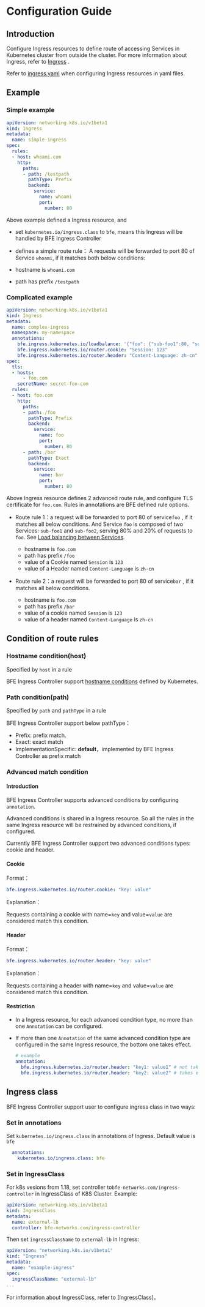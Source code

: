 # Configuration Guide

## Introduction
Configure Ingress resources to define route of accessing Services in Kubernetes cluster from outside the cluster. For more information about Ingress, refer to [Ingress][] .

Refer to [ingress.yaml](../../examples/ingress.yaml) when configuring Ingress resources in yaml files.

## Example
### Simple example
```yaml
apiVersion: networking.k8s.io/v1beta1
kind: Ingress
metadata:
  name: simple-ingress
spec:
  rules:
  - host: whoami.com
    http:
      paths:
      - path: /testpath
        pathType: Prefix
        backend:
          service:
            name: whoami
            port:
              number: 80
```
Above example defined a Ingress resource, and

- set `kubernetes.io/ingress.class` to `bfe`, means this Ingress will be handled by BFE Ingress Controller

-  defines a simple route rule：
  A requests will be forwarded to port 80 of Service `whoami`, if it matches both below conditions:
  - hostname is `whoami.com` 

  - path has prefix `/testpath`

### Complicated example
```yaml
apiVersion: networking.k8s.io/v1beta1
kind: Ingress
metadata:
  name: complex-ingress
  namespace: my-namespace
  annotations:
    bfe.ingress.kubernetes.io/loadbalance: '{"foo": {"sub-foo1":80, "sub-foo2":20}}'
    bfe.ingress.kubernetes.io/router.cookie: "Session: 123"
    bfe.ingress.kubernetes.io/router.header: "Content-Language: zh-cn"
spec:
  tls:
  - hosts:
      - foo.com
    secretName: secret-foo-com
  rules:
  - host: foo.com
    http:
      paths:
      - path: /foo
        pathType: Prefix
        backend:
          service:
            name: foo
            port:
              number: 80
      - path: /bar
        pathType: Exact
        backend:
          service:
            name: bar
            port:
              number: 80
```
Above Ingress resource defines 2 advanced route rule, and configure TLS certificate for `foo.com`. Rules in annotations are BFE defined rule options.

- Route rule 1：a request will be forwarded to port 80 of service`foo` , if it matches all below conditions. And Service `foo` is composed of two Services: `sub-foo1` and `sub-foo2`, serving 80% and 20% of requests to `foo`. See [Load balancing between Services](load-balance.md).

    - hostname is `foo.com`
    - path has prefix `/foo`
    - value of a Cookie named `Session` is `123`
    - value of a Header named `Content-Language` is `zh-cn`
  
- Route rule 2：a request will be forwarded to port 80 of service`bar` , if it matches all below conditions. 
    - hostname is `foo.com`
    - path has prefix `/bar`
    - value of a cookie named `Session` is `123`
  - value of a header named `Content-Language` is `zh-cn`
  

## Condition of route rules

### Hostname condition(host)

Specified by `host` in a rule

BFE Ingress Controller support [hostname conditions][hostname-wildcards] defined by Kubernetes.                

### Path condition(path)
Specified by `path` and `pathType` in a rule

BFE Ingress Controller support below pathType：

- Prefix: prefix match.
- Exact: exact match
- ImplementationSpecific: __default__，implemented by BFE Ingress Controller as prefix match

### Advanced match condition

#### Introduction

BFE Ingress Controller supports advanced conditions by configuring `annotation`.

Advanced conditions is shared in a Ingress resource. So all the rules in the same Ingress resource will be restrained by advanced conditions, if configured.

Currently BFE Ingress Controller support two advanced conditions types: cookie and header.

#### Cookie

Format：
``` yaml
bfe.ingress.kubernetes.io/router.cookie: "key: value"
```

Explanation：

Requests containing a cookie with name=`key` and value=`value` are considered match this condition.

#### Header      

Format：

``` yaml
bfe.ingress.kubernetes.io/router.header: "key: value"
```

Explanation：

Requests containing a header with name=`key` and value=`value` are considered match this condition.

#### Restriction

- In a Ingress resource, for each advanced condition type, no more than one `Annotation` can be configured.
  
- If more than one `Annotation` of the same advanced condition type are configured in the same Ingress resource, the bottom one takes effect.
  
    ```yaml
    # example
    annotation:
      bfe.ingress.kubernetes.io/router.header: "key1: value1" # not take effect
      bfe.ingress.kubernetes.io/router.header: "key2: value2" # takes effect
    ```

## Ingress class

BFE Ingress Controller support user to configure ingress class in two ways:

### Set in annotations

Set `kubernetes.io/ingress.class` in annotations of Ingress. Default value is `bfe`

```yaml
  annotations:
    kubernetes.io/ingress.class: bfe  
```

### Set in IngressClass

For k8s vesions from 1.18, set  controller to`bfe-networks.com/ingress-controller` in IngressClass of K8S Cluster. Example:

```yaml
apiVersion: networking.k8s.io/v1beta1
kind: IngressClass
metadata:
  name: external-lb
  controller: bfe-networks.com/ingress-controller
```

Then set `ingressClassName` to `external-lb` in Ingress:

```yaml
apiVersion: "networking.k8s.io/v1beta1"
kind: "Ingress"
metadata:
  name: "example-ingress"
spec:
  ingressClassName: "external-lb"
...
```

For information about  IngressClass, refer to [IngressClass]。


[Ingress]: https://kubernetes.io/docs/concepts/services-networking/ingress/#what-is-ingress
[pathType]: https://kubernetes.io/docs/concepts/services-networking/ingress/#path-types
[hostname-wildcards]: https://kubernetes.io/docs/concepts/services-networking/ingress/#hostname-wildcards

